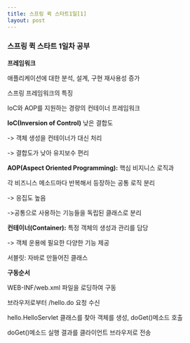 ```yaml
---
title: 스프링 퀵 스타트1일[1]
layout: post
---
```


### 스프링 퀵 스타트 1일차 공부

**프레임워크**

애플리케이션에 대한 분석, 설계, 구현 재사용성 증가

스프링 프레임워크의 특징

IoC와 AOP를 지원하는 경량의 컨테이너 프레임워크

**IoC(Inversion of Control)** 낮은 결합도

-> 객체 생성을 컨테이너가 대신 처리

-> 결합도가 낮아 유지보수 편리

**AOP(Aspect Oriented Programming):** 핵심 비지니스 로직과

각 비즈니스 메소드마다 반복해서 등장하는 공통 로직 분리

-> 응집도 높음

->공통으로 사용하는 기능들을 독립된 클래스로 분리

**컨테이너(Container):** 특정 객체의 생성과 관리를 담당

-> 객체 운용에 필요한 다양한 기능 제공

서블릿: 자바로 만들어진 클래스

**구동순서**

WEB-INF/web.xml 파일을 로딩하여 구동

브라우저로부터 /hello.do 요청 수신

hello.HelloServlet 클래스를 찾아 객체를 생성, doGet()메소드 호출

doGet()메소드 실행 결과를 클라이언트 브라우저로 전송